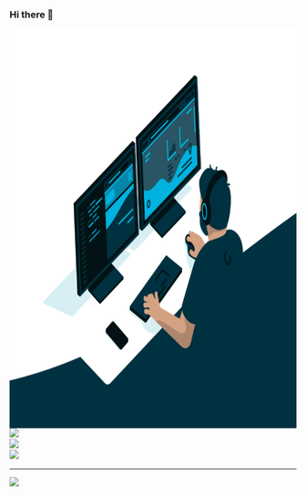 ### Hi there 👋

<img align="right" alt="GIF" src="https://github.com/TunDev-vn/TunDev-vn/blob/main/code.gif?raw=true" width="1000" height="700" />

![](https://github-readme-stats.vercel.app/api?username=TunDev-vn&theme=gotham&hide_border=false&include_all_commits=false&count_private=false)<br/>
![](https://github-readme-streak-stats.herokuapp.com/?user=TunDev-vn&theme=gotham&hide_border=false)<br/>
![](https://github-readme-stats.vercel.app/api/top-langs/?username=TunDev-vn&theme=gotham&hide_border=false&include_all_commits=false&count_private=false&layout=compact)

---
[![](https://visitcount.itsvg.in/api?id=TunDev-vn&icon=0&color=0)](https://visitcount.itsvg.in)
